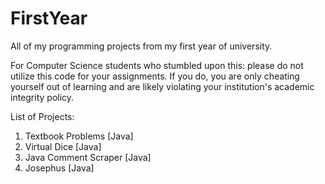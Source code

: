 # FirstYear

All of my programming projects from my first year of university. 

For Computer Science students who stumbled upon this: please do not utilize this code for your assignments. If you do, you are only cheating yourself out of learning and are likely violating your institution's academic integrity policy. 

List of Projects:
1. Textbook Problems [Java]
2. Virtual Dice [Java]
3. Java Comment Scraper [Java]
4. Josephus [Java]

